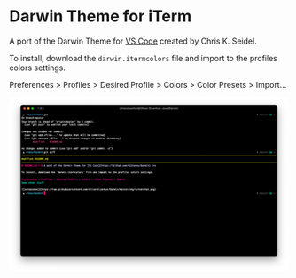 # Darwin Theme for iTerm

A port of the Darwin Theme for [VS Code](https://github.com/42stones/Darwin) created by Chris K. Seidel.

To install, download the `darwin.itermcolors` file and import to the profiles colors settings.

Preferences > Profiles > Desired Profile > Colors > Color Presets > Import...

![screenshot](img/screenshot.png)
